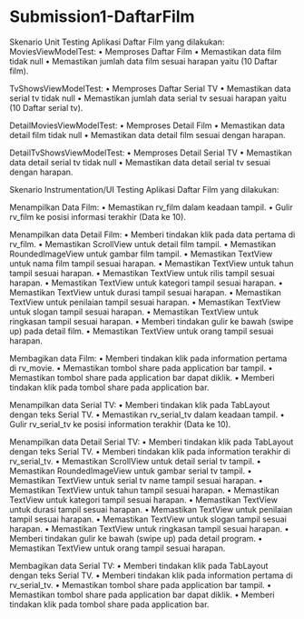 # Submission1-DaftarFilm

Skenario Unit Testing Aplikasi Daftar Film yang dilakukan: 
MoviesViewModelTest: 
  • Memproses Daftar Film
  • Memastikan data film tidak null
  • Memastikan jumlah data film sesuai harapan yaitu (10 Daftar film).

TvShowsViewModelTest: 
  • Memproses Daftar Serial TV
  • Memastikan data serial tv tidak null
  • Memastikan jumlah data serial tv sesuai harapan yaitu (10 Daftar serial tv). 

DetailMoviesViewModelTest: 
  • Memproses Detail Film
  • Memastikan data detail film tidak null
  • Memastikan data detail film sesuai dengan harapan. 

DetailTvShowsViewModelTest: 
  • Memproses Detail Serial TV
  • Memastikan data detail serial tv tidak null
  • Memastikan data detail serial tv sesuai dengan harapan. 


Skenario Instrumentation/UI Testing Aplikasi Daftar Film yang dilakukan: 

Menampilkan Data Film: 
  • Memastikan rv_film dalam keadaan tampil. 
  • Gulir rv_film ke posisi informasi terakhir (Data ke 10). 

Menampilkan data Detail Film: 
  • Memberi tindakan klik pada data pertama di rv_film. 
  • Memastikan ScrollView untuk detail film tampil. 
  • Memastikan RoundedImageView untuk gambar film tampil. 
  • Memastikan TextView untuk nama film tampil sesuai harapan. 
  • Memastikan TextView untuk tahun tampil sesuai harapan. 
  • Memastikan TextView untuk rilis tampil sesuai harapan. 
  • Memastikan TextView untuk kategori tampil sesuai harapan. 
  • Memastikan TextView untuk durasi tampil sesuai harapan. 
  • Memastikan TextView untuk penilaian tampil sesuai harapan.
  • Memastikan TextView untuk slogan tampil sesuai harapan. 
  • Memastikan TextView untuk ringkasan tampil sesuai harapan. 
  • Memberi tindakan gulir ke bawah (swipe up) pada detail film. 
  • Memastikan TextView untuk orang tampil sesuai harapan. 

Membagikan data Film: 
  • Memberi tindakan klik pada information pertama di rv_movie. 
  • Memastikan tombol share pada application bar tampil. 
  • Memastikan tombol share pada application bar dapat diklik. 
  • Memberi tindakan klik pada tombol share pada application bar. 

Menampilkan data Serial TV: 
  • Memberi tindakan klik pada TabLayout dengan teks Serial TV. 
  • Memastikan rv_serial_tv dalam keadaan tampil. 
  • Gulir rv_serial_tv ke posisi information terakhir (Data ke 10). 

Menampilkan data Detail Serial TV: 
  • Memberi tindakan klik pada TabLayout dengan teks Serial TV. 
  • Memberi tindakan klik pada information terakhir di rv_serial_tv. 
  • Memastikan ScrollView untuk detail serial tv tampil. 
  • Memastikan RoundedImageView untuk gambar serial tv tampil. 
  • Memastikan TextView untuk serial tv name tampil sesuai harapan. 
  • Memastikan TextView untuk tahun tampil sesuai harapan. 
  • Memastikan TextView untuk kategori tampil sesuai harapan. 
  • Memastikan TextView untuk durasi tampil sesuai harapan. 
  • Memastikan TextView untuk penilaian tampil sesuai harapan. 
  • Memastikan TextView untuk slogan tampil sesuai harapan. 
  • Memastikan TextView untuk ringkasan tampil sesuai harapan. 
  • Memberi tindakan gulir ke bawah (swipe up) pada detail program. 
  • Memastikan TextView untuk orang tampil sesuai harapan. 

Membagikan data Serial TV: 
  • Memberi tindakan klik pada TabLayout dengan teks Serial TV. 
  • Memberi tindakan klik pada information pertama di rv_serial_tv. 
  • Memastikan tombol share pada application bar tampil. 
  • Memastikan tombol share pada application bar dapat diklik. 
  • Memberi tindakan klik pada tombol share pada application bar.

